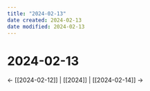 ```yaml
---
title: "2024-02-13"
date created: 2024-02-13
date modified: 2024-02-13
---
```


# 2024-02-13

← [[2024-02-12]] | [[2024]] | [[2024-02-14]] →
